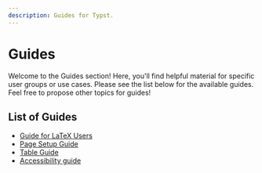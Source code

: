 ```yaml
---
description: Guides for Typst.
---
```


# Guides
Welcome to the Guides section! Here, you'll find helpful material for specific
user groups or use cases. Please see the list below for the available guides.
Feel free to propose other topics for guides!

## List of Guides
- [Guide for LaTeX Users]($guides/guide-for-latex-users)
- [Page Setup Guide]($guides/page-setup-guide)
- [Table Guide]($guides/table-guide)
- [Accessibility guide]($guides/accessibility-guide)
